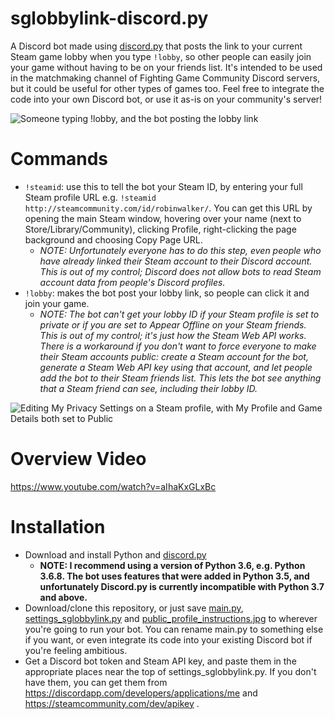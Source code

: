 # sglobbylink-discord.py
A Discord bot made using [discord.py](https://github.com/Rapptz/discord.py) that posts the link to your current Steam game lobby when you type `!lobby`, so other people can easily join your game without having to be on your friends list. It's intended to be used in the matchmaking channel of Fighting Game Community Discord servers, but it could be useful for other types of games too. Feel free to integrate the code into your own Discord bot, or use it as-is on your community's server!

![Someone typing !lobby, and the bot posting the lobby link](https://github.com/itsmrpeck/sglobbylink-discord.py/blob/master/example_lobby_link.png "Example Usage")

# Commands

- `!steamid`: use this to tell the bot your Steam ID, by entering your full Steam profile URL e.g. `!steamid http://steamcommunity.com/id/robinwalker/`. You can get this URL by opening the main Steam window, hovering over your name (next to Store/Library/Community), clicking Profile, right-clicking the page background and choosing Copy Page URL.
  - *NOTE: Unfortunately everyone has to do this step, even people who have already linked their Steam account to their Discord account. This is out of my control; Discord does not allow bots to read Steam account data from people's Discord profiles.*
- `!lobby`: makes the bot post your lobby link, so people can click it and join your game.
  - *NOTE: The bot can't get your lobby ID if your Steam profile is set to private or if you are set to Appear Offline on your Steam friends. This is out of my control; it's just how the Steam Web API works. There is a workaround if you don't want to force everyone to make their Steam accounts public: create a Steam account for the bot, generate a Steam Web API key using that account, and let people add the bot to their Steam friends list. This lets the bot see anything that a Steam friend can see, including their lobby ID.*

![Editing My Privacy Settings on a Steam profile, with My Profile and Game Details both set to Public](https://github.com/itsmrpeck/sglobbylink-discord.py/blob/master/public_profile.png "Public Profile")

# Overview Video

https://www.youtube.com/watch?v=aIhaKxGLxBc

# Installation

- Download and install Python and [discord.py](https://github.com/Rapptz/discord.py)
  - **NOTE: I recommend using a version of Python 3.6, e.g. Python 3.6.8. The bot uses features that were added in Python 3.5, and unfortunately Discord.py is currently incompatible with Python 3.7 and above.**
- Download/clone this repository, or just save [main.py](https://github.com/itsmrpeck/sglobbylink-discord.py/blob/master/main.py), [settings_sglobbylink.py](https://github.com/itsmrpeck/sglobbylink-discord.py/blob/master/settings_sglobbylink.py) and [public_profile_instructions.jpg](https://github.com/itsmrpeck/sglobbylink-discord.py/blob/master/public_profile_instructions.jpg) to wherever you're going to run your bot. You can rename main.py to something else if you want, or even integrate its code into your existing Discord bot if you're feeling ambitious.
- Get a Discord bot token and Steam API key, and paste them in the appropriate places near the top of settings_sglobbylink.py. If you don't have them, you can get them from https://discordapp.com/developers/applications/me and https://steamcommunity.com/dev/apikey .
